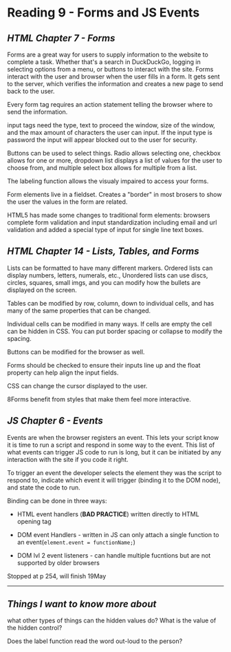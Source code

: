 # Reading 9 - Forms and JS Events

## ***HTML Chapter 7** - Forms*

Forms are a great way for users to supply information to the website to complete a task. Whether that's a search in DuckDuckGo, logging in selecting options from a menu, or buttons to interact with the site. Forms interact with the user and browser when the user fills in a form. It gets sent to the server, which verifies the information and creates a new page to send back to the user. 

Every form tag requires an action statement telling the browser where to send the information.

input tags need the type, text to proceed the window, size of the window, and the max amount of characters the user can input. If the input type is password the input will appear blocked out to the user for security.

Buttons can be used to select things. Radio allows selecting one, checkbox allows for one or more, dropdown list displays a list of values for the user to choose from, and multiple select box allows for multiple from a list.

The labeling function allows the visualy impaired to access your forms.

Form elements live in a fieldset. Creates a "border" in most brosers to show the user the values in the form are related.

HTML5 has made some changes to traditional form elements: browsers complete form validation and input standardization including email and url validation and added a special type of input for single line text boxes.

## ***HTML Chapter 14** - Lists, Tables, and Forms*

Lists can be formatted to have many different markers. Ordered lists can display numbers, letters, numerals, etc., Unordered lists can use discs, circles, squares, small imgs, and you can modify how the bullets are displayed on the screen.

Tables can be modified by row, column, down to individual cells, and has many of the same properties that can be changed.

Individual cells can be modified in many ways. If cells are empty the cell can be hidden in CSS. You can put border spacing or collapse to modify the spacing.

Buttons can be modified for the browser as well.

Forms should be checked to ensure their inputs line up and the float property can help align the input fields.

CSS can change the cursor displayed to the user.

8Forms benefit from styles that make them feel more interactive.

## ***JS Chapter 6** - Events*

Events are when the browser registers an event. This lets your script know it is time to run a script and respond in some way to the event. This list of what events can trigger JS code to run is long, but it can be initiated by any interaction with the site if you code it right.

To trigger an event the developer selects the element they was the script to respond to, indicate which event it will trigger (binding it to the DOM node), and state the code to run.

Binding can be done in three ways:

- HTML event handlers (**BAD PRACTICE**) written directly to HTML opening tag

- DOM event Handlers - written in JS can only attach a single function to an event(`element.event = functionName;`)

- DOM lvl 2 event listeners - can handle multiple fucntions but are not supported by older browsers

Stopped at p 254, will finish 19May

<hr />

## ***Things I want to know more about***

what other types of things can the hidden values do? What is the value of the hidden control?

Does the label function read the word out-loud to the person?